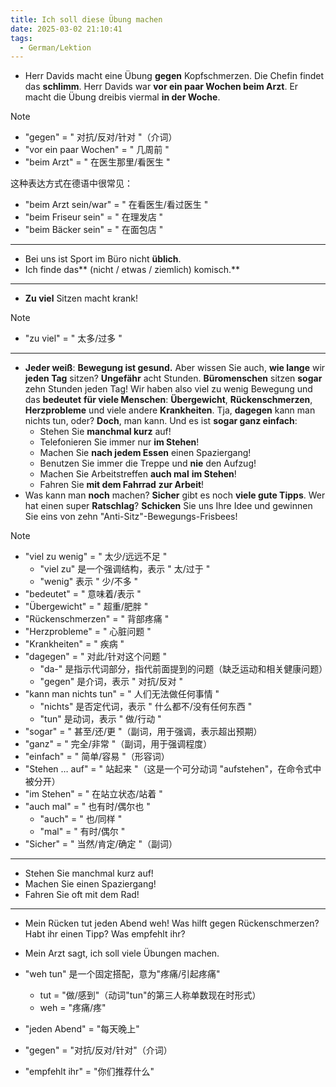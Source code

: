 ```yaml
---
title: Ich soll diese Übung machen
date: 2025-03-02 21:10:41
tags:
  - German/Lektion
---
```


- Herr Davids macht eine Übung **gegen** Kopfschmerzen. Die Chefin findet das **schlimm**. Herr Davids war **vor ein paar Wochen beim Arzt**. Er macht die Übung dreibis viermal **in der Woche**.

> [!NOTE]
>
> - "gegen" = " 对抗/反对/针对 "（介词）
> - "vor ein paar Wochen" = " 几周前 "
> - "beim Arzt" = " 在医生那里/看医生 "
>
> 这种表达方式在德语中很常见：
> - "beim Arzt sein/war" = " 在看医生/看过医生 "
> - "beim Friseur sein" = " 在理发店 "
> - "beim Bäcker sein" = " 在面包店 "

---
- Bei uns ist Sport im Büro nicht **üblich**.
- Ich finde das** (nicht / etwas / ziemlich) komisch.**
---
- **Zu viel** Sitzen macht krank!

> [!NOTE]
>
> - "zu viel" = " 太多/过多 "

---

- **Jeder weiß**: **Bewegung ist gesund.** Aber wissen Sie auch, **wie lange** wir **jeden Tag** sitzen? **Ungefähr** acht Stunden. **Büromenschen** sitzen **sogar** zehn Stunden jeden Tag! Wir haben also viel zu wenig Bewegung und das **bedeutet** **für viele Menschen**: **Übergewicht**, **Rückenschmerzen**, **Herzprobleme** und viele andere **Krankheiten**. Tja, **dagegen** kann man nichts tun, oder? **Doch**, man kann. Und es ist **sogar ganz einfach**:
	- Stehen Sie **manchmal kurz** auf!
	- Telefonieren Sie immer nur **im Stehen**!
	- Machen Sie **nach jedem Essen** einen Spaziergang!
	- Benutzen Sie immer die Treppe und **nie** den Aufzug!
	- Machen Sie Arbeitstreffen **auch mal** **im Stehen**!
	- Fahren Sie **mit dem Fahrrad** **zur Arbeit**!
- Was kann man **noch** machen? **Sicher** gibt es noch **viele gute Tipps**. Wer hat einen super **Ratschlag**? **Schicken** Sie uns Ihre Idee und gewinnen Sie eins von zehn "Anti-Sitz"-Bewegungs-Frisbees!

> [!NOTE]
>
> - "viel zu wenig" = " 太少/远远不足 "
> 	- "viel zu" 是一个强调结构，表示 " 太/过于 "
> 	- "wenig" 表示 " 少/不多 "
> - "bedeutet" = " 意味着/表示 "
> - "Übergewicht" = " 超重/肥胖 "
> - "Rückenschmerzen" = " 背部疼痛 "
> - "Herzprobleme" = " 心脏问题 "
> - "Krankheiten" = " 疾病 "
> - "dagegen" = " 对此/针对这个问题 "
> 	- "da-" 是指示代词部分，指代前面提到的问题（缺乏运动和相关健康问题）
> 	- "gegen" 是介词，表示 " 对抗/反对 "
> - "kann man nichts tun" = " 人们无法做任何事情 "
> 	- "nichts" 是否定代词，表示 " 什么都不/没有任何东西 "
> 	- "tun" 是动词，表示 " 做/行动 "
> - "sogar" = " 甚至/还/更 "（副词，用于强调，表示超出预期）
> - "ganz" = " 完全/非常 "（副词，用于强调程度）
> - "einfach" = " 简单/容易 "（形容词）
> - "Stehen … auf" = " 站起来 "（这是一个可分动词 "aufstehen"，在命令式中被分开）
> - "im Stehen" = " 在站立状态/站着 "
> - "auch mal" = " 也有时/偶尔也 "
> 	- "auch" = " 也/同样 "
> 	- "mal" = " 有时/偶尔 "
> - "Sicher" = " 当然/肯定/确定 "（副词）

---
- Stehen Sie manchmal kurz auf!
- Machen Sie einen Spaziergang!
- Fahren Sie oft mit dem Rad!

---
- Mein Rücken tut jeden Abend weh! Was hilft gegen Rückenschmerzen? Habt ihr einen Tipp?
Was  empfehlt ihr?
- Mein Arzt sagt, ich soll viele Übungen machen.

- "weh tun" 是一个固定搭配，意为"疼痛/引起疼痛"
    - tut = "做/感到"（动词"tun"的第三人称单数现在时形式）
    - weh = "疼痛/疼"
- "jeden Abend" = "每天晚上"
- "gegen" = "对抗/反对/针对"（介词）
- "empfehlt ihr" = "你们推荐什么"
